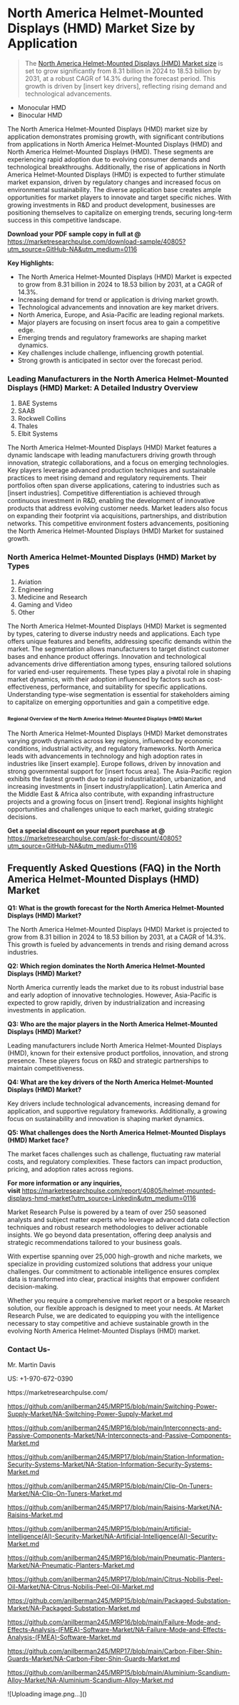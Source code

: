 <h1>North America Helmet-Mounted Displays (HMD) Market&nbsp;Size by Application</h1><blockquote><p>The <a href="https://marketresearchpulse.com/download-sample/40805?utm_source=GitHub-NA&amp;utm_medium=0116">North America Helmet-Mounted Displays (HMD) Market size</a> is set to grow significantly from 8.31 billion in 2024 to 18.53 billion by 2031, at a robust CAGR of 14.3% during the forecast period. This growth is driven by [insert key drivers], reflecting rising demand and technological advancements.</p></blockquote><ul><li>Monocular HMD <li> Binocular HMD</li></ul><p>The North America Helmet-Mounted Displays (HMD) market size by application demonstrates promising growth, with significant contributions from applications in North America Helmet-Mounted Displays (HMD) and North America Helmet-Mounted Displays (HMD). These segments are experiencing rapid adoption due to evolving consumer demands and technological breakthroughs. Additionally, the rise of applications in North America Helmet-Mounted Displays (HMD) is expected to further stimulate market expansion, driven by regulatory changes and increased focus on environmental sustainability. The diverse application base creates ample opportunities for market players to innovate and target specific niches. With growing investments in R&D and product development, businesses are positioning themselves to capitalize on emerging trends, securing long-term success in this competitive landscape.</p><p><strong>Download your PDF sample copy in full at @ </strong><a href="https://marketresearchpulse.com/download-sample/40805?utm_source=GitHub-NA&amp;utm_medium=0116">https://marketresearchpulse.com/download-sample/40805?utm_source=GitHub-NA&amp;utm_medium=0116</a></p><p><strong>Key Highlights: </strong></p><ul><li>The North America Helmet-Mounted Displays (HMD) Market is expected to grow from 8.31 billion in 2024 to 18.53 billion by 2031, at a CAGR of 14.3%.</li><li>Increasing demand for trend or application is driving market growth.</li><li>Technological advancements and innovation are key market drivers.</li><li>North America, Europe, and Asia-Pacific are leading regional markets.</li><li>Major players are focusing on insert focus area to gain a competitive edge.</li><li>Emerging trends and regulatory frameworks are shaping market dynamics.</li><li>Key challenges include challenge, influencing growth potential.</li><li>Strong growth is anticipated in sector over the forecast period.</li></ul><h3>Leading Manufacturers in the North America Helmet-Mounted Displays (HMD) Market: A Detailed Industry Overview</h3><ol><li>BAE Systems</li><li>SAAB</li><li>Rockwell Collins</li><li>Thales</li><li>Elbit Systems</li></ol><div class="flex max-w-full flex-col flex-grow"><div class="min-h-8 text-message flex w-full flex-col items-end gap-2 whitespace-normal break-words [.text-message+&amp;]:mt-5" dir="auto" data-message-author-role="assistant" data-message-id="fd8432e4-4910-450d-b182-61b7bfb0a01f" data-message-model-slug="gpt-4o"><div class="flex w-full flex-col gap-1 empty:hidden first:pt-[3px]"><div class="markdown prose w-full break-words dark:prose-invert light"><p>The North America Helmet-Mounted Displays (HMD) Market features a dynamic landscape with leading manufacturers driving growth through innovation, strategic collaborations, and a focus on emerging technologies. Key players leverage advanced production techniques and sustainable practices to meet rising demand and regulatory requirements. Their portfolios often span diverse applications, catering to industries such as [insert industries]. Competitive differentiation is achieved through continuous investment in R&amp;D, enabling the development of innovative products that address evolving customer needs. Market leaders also focus on expanding their footprint via acquisitions, partnerships, and distribution networks. This competitive environment fosters advancements, positioning the North America Helmet-Mounted Displays (HMD) Market for sustained growth.</p></div></div></div></div><h3>North America Helmet-Mounted Displays (HMD) Market by Types</h3><ol><li>Aviation <li> Engineering <li> Medicine and Research <li> Gaming and Video <li> Other</li></ol><div class="flex max-w-full flex-col flex-grow"><div class="min-h-8 text-message flex w-full flex-col items-end gap-2 whitespace-normal break-words [.text-message+&amp;]:mt-5" dir="auto" data-message-author-role="assistant" data-message-id="084470be-0bb7-4664-bddf-5156b4f41249" data-message-model-slug="gpt-4o-mini"><div class="flex w-full flex-col gap-1 empty:hidden first:pt-[3px]"><div class="markdown prose w-full break-words dark:prose-invert light"><p>The North America Helmet-Mounted Displays (HMD) Market is segmented by types, catering to diverse industry needs and applications. Each type offers unique features and benefits, addressing specific demands within the market. The segmentation allows manufacturers to target distinct customer bases and enhance product offerings. Innovation and technological advancements drive differentiation among types, ensuring tailored solutions for varied end-user requirements. These types play a pivotal role in shaping market dynamics, with their adoption influenced by factors such as cost-effectiveness, performance, and suitability for specific applications. Understanding type-wise segmentation is essential for stakeholders aiming to capitalize on emerging opportunities and gain a competitive edge.</p></div></div></div></div><h3><span style="font-size: 11px;">Regional Overview of the North America Helmet-Mounted Displays (HMD) Market</span></h3><div class="flex max-w-full flex-col flex-grow"><div class="min-h-8 text-message flex w-full flex-col items-end gap-2 whitespace-normal break-words [.text-message+&amp;]:mt-5" dir="auto" data-message-author-role="assistant" data-message-id="e9038762-ce64-4e30-91c9-9bd413514231" data-message-model-slug="gpt-4o-mini"><div class="flex w-full flex-col gap-1 empty:hidden first:pt-[3px]"><div class="markdown prose w-full break-words dark:prose-invert light"><p>The North America Helmet-Mounted Displays (HMD) Market demonstrates varying growth dynamics across key regions, influenced by economic conditions, industrial activity, and regulatory frameworks. North America leads with advancements in technology and high adoption rates in industries like [insert example]. Europe follows, driven by innovation and strong governmental support for [insert focus area]. The Asia-Pacific region exhibits the fastest growth due to rapid industrialization, urbanization, and increasing investments in [insert industry/application]. Latin America and the Middle East &amp; Africa also contribute, with expanding infrastructure projects and a growing focus on [insert trend]. Regional insights highlight opportunities and challenges unique to each market, guiding strategic decisions.</p></div></div></div></div><p><strong>Get a special discount on your report purchase at @ </strong><a href="https://marketresearchpulse.com/ask-for-discount/40805?utm_source=GitHub-NA&amp;utm_medium=0116">https://marketresearchpulse.com/ask-for-discount/40805?utm_source=GitHub-NA&amp;utm_medium=0116</a></p><h2>Frequently Asked Questions (FAQ) in the North America Helmet-Mounted Displays (HMD) Market</h2><p><strong>Q1: What is the growth forecast for the North America Helmet-Mounted Displays (HMD) Market?</strong></p><p>The North America Helmet-Mounted Displays (HMD) Market is projected to grow from 8.31 billion in 2024 to 18.53 billion by 2031, at a CAGR of 14.3%. This growth is fueled by advancements in trends and rising demand across industries.</p><p><strong>Q2: Which region dominates the North America Helmet-Mounted Displays (HMD) Market?</strong></p><p>North America currently leads the market due to its robust industrial base and early adoption of innovative technologies. However, Asia-Pacific is expected to grow rapidly, driven by industrialization and increasing investments in application.</p><p><strong>Q3: Who are the major players in the North America Helmet-Mounted Displays (HMD) Market?</strong></p><p>Leading manufacturers include North America Helmet-Mounted Displays (HMD), known for their extensive product portfolios, innovation, and strong presence. These players focus on R&amp;D and strategic partnerships to maintain competitiveness.</p><p><strong>Q4: What are the key drivers of the North America Helmet-Mounted Displays (HMD) Market?</strong></p><p>Key drivers include technological advancements, increasing demand for application, and supportive regulatory frameworks. Additionally, a growing focus on sustainability and innovation is shaping market dynamics.</p><p><strong>Q5: What challenges does the North America Helmet-Mounted Displays (HMD) Market face?</strong></p><p>The market faces challenges such as challenge, fluctuating raw material costs, and regulatory complexities. These factors can impact production, pricing, and adoption rates across regions.</p><p><strong>For more information or any inquiries, visit&nbsp;</strong><a href="https://marketresearchpulse.com/report/40805/helmet-mounted-displays-hmd-market?utm_source=Linkedin&utm_medium=0116">https://marketresearchpulse.com/report/40805/helmet-mounted-displays-hmd-market?utm_source=Linkedin&utm_medium=0116</a></p><p>Market Research Pulse is powered by a team of over 250 seasoned analysts and subject matter experts who leverage advanced data collection techniques and robust research methodologies to deliver actionable insights. We go beyond data presentation, offering deep analysis and strategic recommendations tailored to your business goals.</p><p>With expertise spanning over 25,000 high-growth and niche markets, we specialize in providing customized solutions that address your unique challenges. Our commitment to actionable intelligence ensures complex data is transformed into clear, practical insights that empower confident decision-making.</p><p>Whether you require a comprehensive market report or a bespoke research solution, our flexible approach is designed to meet your needs. At Market Research Pulse, we are dedicated to equipping you with the intelligence necessary to stay competitive and achieve sustainable growth in the evolving North America Helmet-Mounted Displays (HMD) market.</p><h3><strong>Contact Us-</strong></h3><p>Mr. Martin Davis</p><p>US: +1-970-672-0390</p><p>https://marketresearchpulse.com/</p><p><a href="https://github.com/anilberman245/MRP15/blob/main/Switching-Power-Supply-Market/NA-Switching-Power-Supply-Market.md">https://github.com/anilberman245/MRP15/blob/main/Switching-Power-Supply-Market/NA-Switching-Power-Supply-Market.md</a></p><p><a href="https://github.com/anilberman245/MRP16/blob/main/Interconnects-and-Passive-Components-Market/NA-Interconnects-and-Passive-Components-Market.md">https://github.com/anilberman245/MRP16/blob/main/Interconnects-and-Passive-Components-Market/NA-Interconnects-and-Passive-Components-Market.md</a></p><p><a href="https://github.com/anilberman245/MRP17/blob/main/Station-Information-Security-Systems-Market/NA-Station-Information-Security-Systems-Market.md">https://github.com/anilberman245/MRP17/blob/main/Station-Information-Security-Systems-Market/NA-Station-Information-Security-Systems-Market.md</a></p><p><a href="https://github.com/anilberman245/MRP15/blob/main/Clip-On-Tuners-Market/NA-Clip-On-Tuners-Market.md">https://github.com/anilberman245/MRP15/blob/main/Clip-On-Tuners-Market/NA-Clip-On-Tuners-Market.md</a></p><p><a href="https://github.com/anilberman245/MRP17/blob/main/Raisins-Market/NA-Raisins-Market.md">https://github.com/anilberman245/MRP17/blob/main/Raisins-Market/NA-Raisins-Market.md</a></p><p><a href="https://github.com/anilberman245/MRP15/blob/main/Artificial-Intelligence(AI)-Security-Market/NA-Artificial-Intelligence(AI)-Security-Market.md">https://github.com/anilberman245/MRP15/blob/main/Artificial-Intelligence(AI)-Security-Market/NA-Artificial-Intelligence(AI)-Security-Market.md</a></p><p><a href="https://github.com/anilberman245/MRP16/blob/main/Pneumatic-Planters-Market/NA-Pneumatic-Planters-Market.md">https://github.com/anilberman245/MRP16/blob/main/Pneumatic-Planters-Market/NA-Pneumatic-Planters-Market.md</a></p><p><a href="https://github.com/anilberman245/MRP17/blob/main/Citrus-Nobilis-Peel-Oil-Market/NA-Citrus-Nobilis-Peel-Oil-Market.md">https://github.com/anilberman245/MRP17/blob/main/Citrus-Nobilis-Peel-Oil-Market/NA-Citrus-Nobilis-Peel-Oil-Market.md</a></p><p><a href="https://github.com/anilberman245/MRP15/blob/main/Packaged-Substation-Market/NA-Packaged-Substation-Market.md">https://github.com/anilberman245/MRP15/blob/main/Packaged-Substation-Market/NA-Packaged-Substation-Market.md</a></p><p><a href="https://github.com/anilberman245/MRP16/blob/main/Failure-Mode-and-Effects-Analysis-(FMEA)-Software-Market/NA-Failure-Mode-and-Effects-Analysis-(FMEA)-Software-Market.md">https://github.com/anilberman245/MRP16/blob/main/Failure-Mode-and-Effects-Analysis-(FMEA)-Software-Market/NA-Failure-Mode-and-Effects-Analysis-(FMEA)-Software-Market.md</a></p><p><a href="https://github.com/anilberman245/MRP17/blob/main/Carbon-Fiber-Shin-Guards-Market/NA-Carbon-Fiber-Shin-Guards-Market.md">https://github.com/anilberman245/MRP17/blob/main/Carbon-Fiber-Shin-Guards-Market/NA-Carbon-Fiber-Shin-Guards-Market.md</a></p><p><a href="https://github.com/anilberman245/MRP15/blob/main/Aluminium-Scandium-Alloy-Market/NA-Aluminium-Scandium-Alloy-Market.md">https://github.com/anilberman245/MRP15/blob/main/Aluminium-Scandium-Alloy-Market/NA-Aluminium-Scandium-Alloy-Market.md</a></p>
![Uploading image.png…]()
